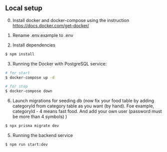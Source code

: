 ## Local setup

0. Install docker and docker-compose using the instruction https://docs.docker.com/get-docker/

1. Rename .env.example to .env

2. Install dependencies

```bash
$ npm install
```

3. Running the Docker with PostgreSQL service:

```bash
# for start
$ docker-compose up -d

# for stop
$ docker-compose down
```


6. Launch migrations for seeding db (now fix your food table by adding categoryId from category table as you want (by hand). Foe example, categoryId - 4 means fast food. And add your own user (password must be more than 4 symbols) )

```bash
$ npx prisma migrate dev
```


5. Running the backend service

```bash
$ npm run start:dev
```



